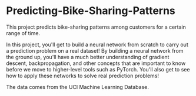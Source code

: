 # Predicting-Bike-Sharing-Patterns
This project predicts bike-sharing patterns among customers for a certain range of time.  

In this project, you'll get to build a neural network from scratch to carry out a prediction problem on a real dataset! By building a neural network from the ground up, you'll have a much better understanding of gradient descent, backpropagation, and other concepts that are important to know before we move to higher-level tools such as PyTorch. You'll also get to see how to apply these networks to solve real prediction problems!  


The data comes from the UCI Machine Learning Database.
